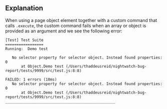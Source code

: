 ## Explanation

When using a page object element together with a custom command that calls `.execute`, the custom command fails when an array or object is provided as an argument and we see the following error:

```
[Test] Test Suite
=================
Running:  Demo test

   No selector property for selector object. Instead found properties: 0
       at Object.Demo test (/Users/thaddeusreid/nightwatch-bug-report/tests/9999/src/test.js:8:8)

FAILED: 1 errors (10ms)
   No selector property for selector object. Instead found properties: 0
       at Object.Demo test (/Users/thaddeusreid/nightwatch-bug-report/tests/9999/src/test.js:8:8)
_________________________________________________
```
